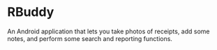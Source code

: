 RBuddy
============

An Android application that lets you take photos of receipts, add some notes, and perform some search and reporting functions.

